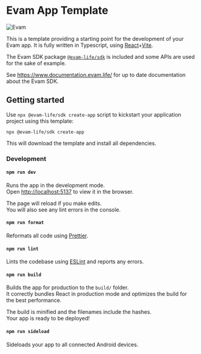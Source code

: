 # Evam App Template

![Evam](https://uploads-ssl.webflow.com/617bfe6eee00c8179b464cd6/617bfe6eee00c8209d464cec_evam_full-logo.svg)

This is a template providing a starting point for the development
of your Evam app. It is fully written in Typescript, using [React](https://react.dev/)+[Vite](https://vitejs.dev/).

The Evam SDK package [`@evam-life/sdk`](https://www.npmjs.com/package/@evam-life/sdk) is included and some APIs are
used for the sake of example.

See https://www.documentation.evam.life/ for up to date documentation about the Evam SDK.

## Getting started

Use `npx @evam-life/sdk create-app` script to kickstart your application project using this template:

```shell
npx @evam-life/sdk create-app
```

This will download the template and install all dependencies.

### Development

#### `npm run dev`

Runs the app in the development mode.\
Open [http://localhost:5137](http://localhost:5137) to view it in the browser.

The page will reload if you make edits.\
You will also see any lint errors in the console.

#### `npm run format`

Reformats all code using [Prettier](https://prettier.io/).

#### `npm run lint`

Lints the codebase using [ESLint](https://eslint.org/) and reports any errors.

#### `npm run build`

Builds the app for production to the `build/` folder.\
It correctly bundles React in production mode and optimizes the build for the best performance.

The build is minified and the filenames include the hashes.\
Your app is ready to be deployed!

#### `npm run sideload`

Sideloads your app to all connected Android devices.
